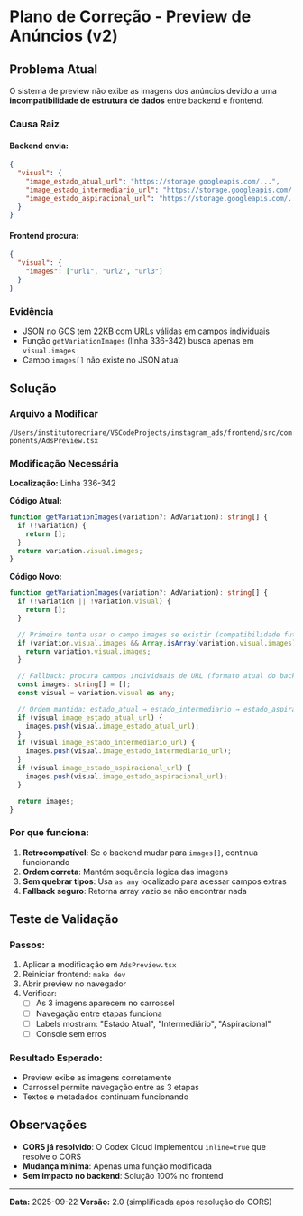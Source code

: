 # Plano de Correção - Preview de Anúncios (v2)

## Problema Atual

O sistema de preview não exibe as imagens dos anúncios devido a uma **incompatibilidade de estrutura de dados** entre backend e frontend.

### Causa Raiz

#### Backend envia:
```json
{
  "visual": {
    "image_estado_atual_url": "https://storage.googleapis.com/...",
    "image_estado_intermediario_url": "https://storage.googleapis.com/...",
    "image_estado_aspiracional_url": "https://storage.googleapis.com/..."
  }
}
```

#### Frontend procura:
```json
{
  "visual": {
    "images": ["url1", "url2", "url3"]
  }
}
```

### Evidência
- JSON no GCS tem 22KB com URLs válidas em campos individuais
- Função `getVariationImages` (linha 336-342) busca apenas em `visual.images`
- Campo `images[]` não existe no JSON atual

## Solução

### Arquivo a Modificar
`/Users/institutorecriare/VSCodeProjects/instagram_ads/frontend/src/components/AdsPreview.tsx`

### Modificação Necessária

**Localização:** Linha 336-342

**Código Atual:**
```typescript
function getVariationImages(variation?: AdVariation): string[] {
  if (!variation) {
    return [];
  }
  return variation.visual.images;
}
```

**Código Novo:**
```typescript
function getVariationImages(variation?: AdVariation): string[] {
  if (!variation || !variation.visual) {
    return [];
  }

  // Primeiro tenta usar o campo images se existir (compatibilidade futura)
  if (variation.visual.images && Array.isArray(variation.visual.images)) {
    return variation.visual.images;
  }

  // Fallback: procura campos individuais de URL (formato atual do backend)
  const images: string[] = [];
  const visual = variation.visual as any;

  // Ordem mantida: estado_atual → estado_intermediario → estado_aspiracional
  if (visual.image_estado_atual_url) {
    images.push(visual.image_estado_atual_url);
  }
  if (visual.image_estado_intermediario_url) {
    images.push(visual.image_estado_intermediario_url);
  }
  if (visual.image_estado_aspiracional_url) {
    images.push(visual.image_estado_aspiracional_url);
  }

  return images;
}
```

### Por que funciona:
1. **Retrocompatível**: Se o backend mudar para `images[]`, continua funcionando
2. **Ordem correta**: Mantém sequência lógica das imagens
3. **Sem quebrar tipos**: Usa `as any` localizado para acessar campos extras
4. **Fallback seguro**: Retorna array vazio se não encontrar nada

## Teste de Validação

### Passos:
1. Aplicar a modificação em `AdsPreview.tsx`
2. Reiniciar frontend: `make dev`
3. Abrir preview no navegador
4. Verificar:
   - [ ] As 3 imagens aparecem no carrossel
   - [ ] Navegação entre etapas funciona
   - [ ] Labels mostram: "Estado Atual", "Intermediário", "Aspiracional"
   - [ ] Console sem erros

### Resultado Esperado:
- Preview exibe as imagens corretamente
- Carrossel permite navegação entre as 3 etapas
- Textos e metadados continuam funcionando

## Observações

- **CORS já resolvido**: O Codex Cloud implementou `inline=true` que resolve o CORS
- **Mudança mínima**: Apenas uma função modificada
- **Sem impacto no backend**: Solução 100% no frontend

---

**Data:** 2025-09-22
**Versão:** 2.0 (simplificada após resolução do CORS)